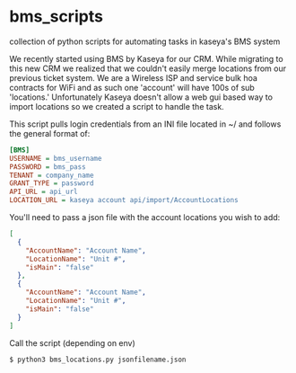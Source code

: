 # bms_scripts

collection of python scripts for automating tasks in kaseya's BMS system

We recently started using BMS by Kaseya for our CRM. While migrating to this new CRM we realized that we couldn't easily merge locations from our previous ticket system. We are a Wireless ISP and service bulk hoa contracts for WiFi and as such one 'account' will have 100s of sub 'locations.' Unfortunately Kaseya doesn't allow a web gui based way to import locations so we created a script to handle the task.


This script pulls login credentials from an INI file located in ~/ and follows the general format of:

```ini
[BMS]
USERNAME = bms_username
PASSWORD = bms_pass
TENANT = company_name
GRANT_TYPE = password
API_URL = api_url
LOCATION_URL = kaseya account api/import/AccountLocations
```

You'll need to pass a json file with the account locations you wish to add:

```json
[
  {
    "AccountName": "Account Name",
    "LocationName": "Unit #",
    "isMain": "false"
  },
  {
    "AccountName": "Account Name",
    "LocationName": "Unit #",
    "isMain": "false"
  }
]
```


Call the script (depending on env)

`$ python3 bms_locations.py jsonfilename.json`
